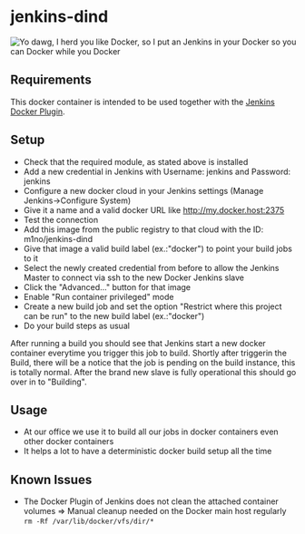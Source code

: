 jenkins-dind
============

![Yo dawg, I herd you like Docker, so I put an Jenkins in your Docker so you can Docker while you Docker](https://i.chzbgr.com/maxW500/8402324480/h76778BF0/)

Requirements
-----
This docker container is intended to be used together with the [Jenkins Docker Plugin](https://wiki.jenkins-ci.org/display/JENKINS/Docker+Plugin).

Setup
-----
* Check that the required module, as stated above is installed
* Add a new credential in Jenkins with Username: jenkins and Password: jenkins
* Configure a new docker cloud in your Jenkins settings (Manage Jenkins->Configure System)
 * Give it a name and a valid docker URL like http://my.docker.host:2375
 * Test the connection
 * Add this image from the public registry to that cloud with the ID: m1no/jenkins-dind
 * Give that image a valid build label (ex.:"docker") to point your build jobs to it
 * Select the newly created credential from before to allow the Jenkins Master to connect
   via ssh to the new Docker Jenkins slave
 * Click the "Advanced..." button for that image
 * Enable "Run container privileged" mode
* Create a new build job and set the option "Restrict where this project can be run" to
  the new build label (ex.:"docker")
* Do your build steps as usual

After running a build you should see that Jenkins start a new docker container
everytime you trigger this job to build. Shortly after triggerin the Build, there will
be a notice that the job is pending on the build instance, this is totally normal. After
the brand new slave is fully operational this should go over in to "Building".

Usage
-----
* At our office we use it to build all our jobs in docker containers even
  other docker containers
* It helps a lot to have a deterministic docker build setup all the time

Known Issues
------------
* The Docker Plugin of Jenkins does not clean the attached container volumes
  => Manual cleanup needed on the Docker main host regularly
  ```rm -Rf /var/lib/docker/vfs/dir/*```
